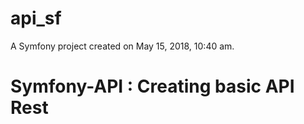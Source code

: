 api_sf
======

A Symfony project created on May 15, 2018, 10:40 am.
# Symfony-API : Creating basic API Rest
